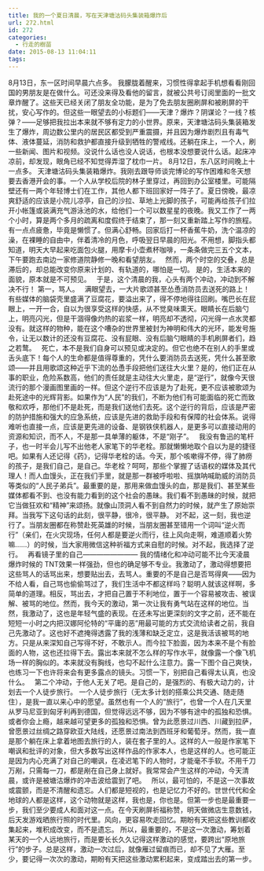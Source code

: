 ```yaml
---
title: 我的一个夏日清晨，写在天津塘沽码头集装箱爆炸后
url: 272.html
id: 272
categories:
  - 行走的樹苗
date: 2015-08-13 11:04:11
tags:
---
```


8月13日，东一区时间早晨六点多。 我朦胧着醒来，习惯性得拿起手机想看看刚回国的男朋友是在做什么。可还没来得及看他的留言，就被公共号订阅里面的一批文章炸醒了。这些天已经关闭了朋友全功能，是为了免去朋友圈刷屏和被刷屏的干扰，安心写作的。但这些一眼望去的小标题们——天津？爆炸？阴谋论？一线？核弹？——足够把我拉出本来就不够有定力的小世界。原来，天津塘沽码头集装箱发生了爆炸，周边数公里内的居民区都受到严重震摄，并且因为爆炸剧烈且有毒气体、液体蔓延，消防和救护都直接升级到牺牲的警戒线。还躺在床上，一个人，刷一些新闻、图片和视频。没说什么话也没人说话，也根本没想要说什么话。起床冲凉前，却发现，眼角已经不知觉得弄湿了枕巾一片。 8月12日，东八区时间晚上十一点多。 天津塘沽码头集装箱爆炸。我刚去跟导师谈完博论的写作困难和冬天想要去香港开会的事。一个人从学校后院的林子里穿过，再回到办公室楼里。可能隔壁还有一两个年轻博士们在工作，其他人都下班回家好一阵子了。夏日傍晚，最凉爽舒适的应该是小院儿凉亭，自己的沙拉、草地上光脚的孩子，可能再给孩子们拉开小帐篷或装满充气游泳池的水，给他们一个可以数星星的夜晚。我又工作了一两个小时，算是两个多月的疏离和度假终于结束了，那一刻又重新踏上写作的旅程。有一点点疲惫，毕竟是懒惯了。但满心舒畅。回家后打一杯香蕉牛奶，洗个温凉的澡，在裸睡的自由中，伴着清冷的月色，呼吸翌日早晨的阳光。不用想，脚指头都知道，明天大早起来吃面包火腿，用摩卡小壶煮杯咖啡，一条条做完三五个文本，下午要跑去南边一家修道院静修一晚和看望朋友。   然而，两个时空的交叠，总是滞后的，却总能改变你原来计划的、有轨道的，哪怕是一切。 是的，生活本来的面貌，原本就是不可预见。   于是，这个清晨的我，心头有两个冲动，冲动到不解决不行！ 第一，骂人。   满眼望去，一大片歌颂甚至怂恿消防员去送死的路上！有些媒体的脑袋壳里盛满了豆腐花，要溢出来了，得不停地得往回刷。嘴巴长在屁眼上，一开一合，自以为很享受这样的快感，从不觉臭味熏天。眼睛长在后脑勺上，明亮闪光，但是干涸得像灼热的岩浆一样，明亮却不透彻，闪光得一点水灵都没有。就这样的物种，能在这个嘈杂的世界里被封为神明和伟大的光环，能发号施令，让无以数计的还没有豆腐花、没有屁眼、没有后脑勺眼睛的手机刷屏者们，趋之若鹜。   死亡，本不是我们自身可以预见或决定的。但它也绝不在别人的手里或舌头底下！每个人的生命都是值得尊重的，凭什么要消防员去送死，凭什么甚至歌颂——并且用歌颂这种近乎下流的怂恿手段把他们送往大火里？是的，他们正在从事的职业，危险系数高，他们的责任就是主动往大火里走，是“逆行”，就像今天很流行的那个漫画图里画的一样。但这个逆行不应该是为了赴死，更不应该被歌颂为赴死途中的光辉背影。如果作为“人民”的我们，不断为他们有可能面临的死亡而致敬和欢呼，那他们不是赴死，而是我们送他们去死。这个逆行的背后，应该是严密的防护措施和强大的应急系统，应该是先进的救助手段和有保障的社会体系。说得难听也直接一点，应该是更先进的设备、是钢铁侠机器人，是更多可以直接动用的资源和知识，而不人，不是那一具单薄的躯体，不是“刚子”。   我没有鲁迅的笔杆子，也一时半会儿写不出他老人家笔下的华老栓。那就懒懒地取个自以为是的捷径吧。如果有人还记得《药》，记得华老栓的话。今天，那个咳嗽得不停，得了肺痨的孩子，是我们自己，是自己。华老栓？呵呵，那些个掌握了话语权的媒体及其代理人！而人血馒头，正在我们手里，就是那一群被呼啦啦、摇旗呐喊助威的消防员等类似的“人民子弟兵”。最重要的是，那用来做血馒头的血，那是我们、甚至某些媒体都看不到、也没有能力看到的这个社会的愚昧。我们看不到愚昧的时候，就把它当做狂欢和“精神”来颂扬。就像山顶洞人看不到自然力的时候，就产生了原始崇拜。当我写下这句话的此刻，很平静，很冷，很平静。 对不起，这一刻，我也逆行了。当朋友圈都在称赞赴死英雄的时候，当朋友圈甚至错用一个词叫“逆火而行”（亲们，在火灾现场，任何人都是要逆火而行，往上风向走啊，难道顺着火势嘛……）的时候，当大家用微信这种祈福方式来自慰的时候。对不起，我选择了逆行。   再看镜子里的自己———————— 我的情绪化和冲动可能不比今天凌晨爆炸时候的 TNT效果一样强劲，但也的确足够不专业。我激动了，激动得想要把这些骂人的话骂出来，想要贴出去，去骂人。重要的不是自己是否骂得爽——因为不给人看，自己骂也偷偷骂过了，我们生活中不都这样吗？聪明人就该这样啊，多简单的道理。相反，骂出去，才把自己置于不利地位，置于一个容易被攻击、被误解、被骂的地位。然而，我今天的激动，第一次让我有勇气站在这样的地位。当然，我激动了，这也是年轻气盛的表现。在还未写出更深刻的文字之前，还不能在短短一小时之内把汉娜阿伦特的“平庸的恶”用最可能的方式交流给读者之前，我自己先激动了。这也好不遮掩得透露了我的浅薄和缺乏定立，这是我活该被骂的地方。只是从来深知自己写得不好，不敢示人。而今拉下脸面，因为本来不是个有脸面的人物，这也还拉得下去。露出本来就不怎么样的写作水平，就像露一个像飞机场一样的胸似的。本来就没有胸线，也勾不起什么注意力。露一下图个自己爽快，也练习一下也许将来会有更多露点的镜头。习惯一下，别把自己看得太认真，也没什么。   第二个冲动，于他人无关了吧。是自己的，是强烈的、有极大动力的，计划去一个人徒步旅行。 一个人徒步旅行（无太多计划的搭乘公共交通、随走随住），是我一直以来心中的愿望。虽然也有一个人的“旅行”，也曾一个人在几天里从罗马尼亚到匈牙利再到德国，但觉得远远不够，因为不够有途中的孤独和恐惧。或者你会上瘾，越来越可望更多的孤独和恐惧。曾为此愿景过川西、川藏到拉萨，曾愿景过丝绸之路穿欧亚大陆线，还愿景过南法到西班牙和葡萄牙。然而，我一直是那个躺在床上拿着地图去旅行的人，装在套子里的人。这样的人一般是作家笔下嘲讽和批评的对象，但大多数写出这样作品的作家本人，也是这样的人。也可能正是因为内心充满了对自己的嘲讽，在凌迟笔下的人物时，才能毫不手软。不用千刀万剐，只需每一刀，都是剐在自己身上就好。我常常会产生这样的冲动，今天清晨，或许是被塘沽爆炸的冲击波给震到了吧。   所以，最可怕的，不是这一次事故或震颤，而是不清醒和遗忘。人们都是短视的，也是记忆力不好的。世世代代和全地球的人都是这样，这个动物就是这样，我也是，你也是。但第一步也是最重要一步，我们至少要成人和面对这一点。在今天刷屏祈福称赞，明天做微店生意数钱，后天发游戏晒旅行照的时代里。风向，更容易吹走回忆。期盼有天把这些教训都收集起来，堆积成改变，而不是遗忘。 所以，最重要的，不是这一次激动，筹划着某天的一个人远地旅行，而是要长长久久记得这样激动的感觉，要跨出“原地旅行”的步子。总是这样，激动一次过后，就像雁过留痕而已，却不见了大雁。至少，要记得一次次的激动，期盼有天把这些激动累积起来，变成踏出去的第一步。